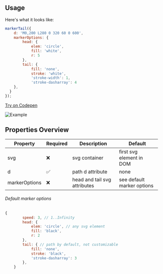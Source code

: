## Usage

Here's what it looks like:

```javascript
markerTail({
    d: 'M0,200 L280 0 320 60 0 600',
    markerOptions: {
        head: {
            elem: 'circle',
            fill: 'white',
            r: 5
        },
        tail: {
            fill: 'none',
            stroke: 'white',
            'stroke-width': 1,
            'stroke-dasharray': 4
    },
  }
});
```



[Try on Codepen](https://codepen.io/idx/pen/KVBzXX)

![Example](https://user-images.githubusercontent.com/13149550/69920477-c3204080-1488-11ea-964a-afd527c8e7ef.gif)



## Properties Overview 

| Property          | Required | Description                  | Default                  |
|---------------|----------|------------------------------|--------------------------|
| svg           | ❌        | svg container                | first svg element in DOM |
| d            | ✅        | path d attribute             | none                     |
| markerOptions | ❌        | head and tail svg attributes | see default marker options   |


###### Default marker options

```javascript
{
        speed: 3, // 1..Infinity
        head: {
            elem: 'circle', // any svg element
            fill: 'black',
            r: 2
        },
        tail: { // path by default, not customizable
            fill: 'none',
            stroke: 'black',
            'stroke-dasharray': 3
        },
    }


```
